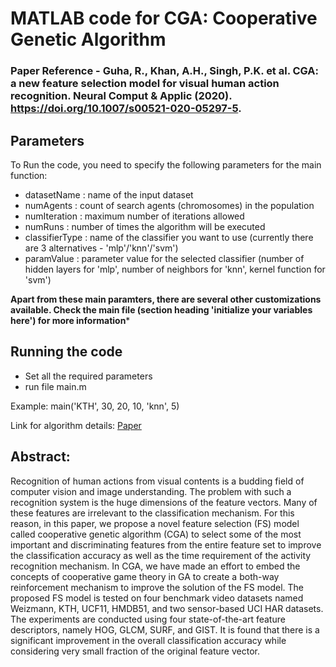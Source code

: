 # MATLAB code for CGA: Cooperative Genetic Algorithm

### Paper Reference - Guha, R., Khan, A.H., Singh, P.K. et al. CGA: a new feature selection model for visual human action recognition. Neural Comput & Applic (2020). https://doi.org/10.1007/s00521-020-05297-5.

## Parameters

To Run the code, you need to specify the following parameters for the main function:
* datasetName : name of the input dataset 
* numAgents : count of search agents (chromosomes) in the population
* numIteration : maximum number of iterations allowed
* numRuns : number of times the algorithm will be executed
* classifierType : name of the classifier you want to use (currently there are 3 alternatives - 'mlp'/'knn'/'svm')
* paramValue : parameter value for the selected classifier (number of hidden layers for 'mlp', number of neighbors for 'knn', kernel function for 'svm')

**Apart from these main paramters, there are several other customizations available. Check the main file (section heading 'initialize your variables here') for more information***



## Running the code
* Set all the required parameters
* run file main.m

Example: main('KTH', 30, 20, 10, 'knn', 5)

Link for algorithm details: [Paper](https://link.springer.com/article/10.1007/s00521-020-05297-5)

## Abstract:

Recognition of human actions from visual contents is a budding field of computer vision and image understanding. The problem with such a recognition system is the huge dimensions of the feature vectors. Many of these features are irrelevant to the classification mechanism. For this reason, in this paper, we propose a novel feature selection (FS) model called cooperative genetic algorithm (CGA) to select some of the most important and discriminating features from the entire feature set to improve the classification accuracy as well as the time requirement of the activity recognition mechanism. In CGA, we have made an effort to embed the concepts of cooperative game theory in GA to create a both-way reinforcement mechanism to improve the solution of the FS model. The proposed FS model is tested on four benchmark video datasets named Weizmann, KTH, UCF11, HMDB51, and two sensor-based UCI HAR datasets. The experiments are conducted using four state-of-the-art feature descriptors, namely HOG, GLCM, SURF, and GIST. It is found that there is a significant improvement in the overall classification accuracy while considering very small fraction of the original feature vector.
